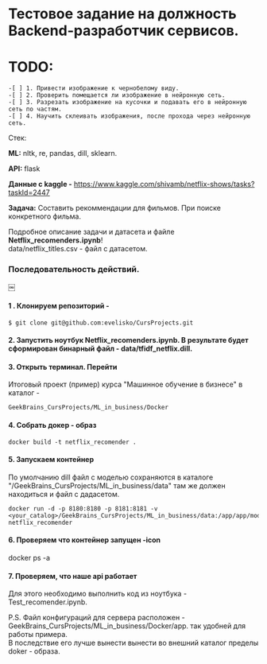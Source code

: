 # Тестовое задание на должность Backend-разработчик сервисов.
# TODO:
    -[ ] 1. Привести изображение к чернобелому виду. 
    -[ ] 2. Проверить помещается ли изображение в нейронную сеть. 
    -[ ] 3. Разрезать изображение на кусочки и подавать его в нейронную сеть по частям. 
    -[ ] 4. Научить склеивать изображения, после прохода через нейронную сеть.

Стек:

**ML:** nltk, re, pandas, dill, sklearn.

**API:** flask

**Данные с kaggle -** https://www.kaggle.com/shivamb/netflix-shows/tasks?taskId=2447

**Задача:** Составить рекоммендации для фильмов. При поиске конкретного фильма.
 
Подробное описание задачи и датасета и файле **Netflix_recomenders.ipynb**!  
data/netflix_titles.csv  - файл с датасетом.  


### Последовательность действий. 
￼
#### 1 . Клонируем репозиторий - 
    
    $ git clone git@github.com:evelisko/CursProjects.git

#### 2. Запустить ноутбук Netflix_recomenders.ipynb. В результате будет сформирован бинарный файл - data/tfidf_netflix.dill. 

#### 3. Открыть терминал. Перейти
Итоговый проект (пример) курса "Машинное обучение в бизнесе" в каталог -  
   
    GeekBrains_CursProjects/ML_in_business/Docker

#### 4. Собрать докер - образ
   
    docker build -t netflix_recomender .


#### 5. Запускаем контейнер

По умолчанию dill файл с моделью сохраняются в каталоге "/GeekBrains_CursProjects/ML_in_business/data" там же должен находиться и файл с дадасетом.

    docker run -d -p 8180:8180 -p 8181:8181 -v <your_catalog>/GeekBrains_CursProjects/ML_in_business/data:/app/app/models netflix_recomender 

#### 6. Проверяем что контейнер запущен -icon

 docker ps -a

#### 7. Проверяем, что наше api работает

Для этого необходимо выполнить код из ноутбука - Test_recomender.ipynb. 

P.S. Файл конфигураций для сервера расположен -   GeekBrains_CursProjects/ML_in_business/Docker/app. так удобней для работы примера.  
 В последствие его лучше вынести вынести во внешний каталог пределы doker - образа. 
